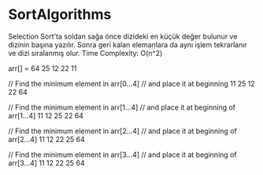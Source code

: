 # SortAlgorithms
Selection Sort'ta soldan sağa önce dizideki en küçük değer bulunur ve dizinin başına yazılır. Sonra geri kalan elemanlara da aynı işlem tekrarlanır ve dizi sıralanmış olur.
Time Complexity: O(n^2) 

arr[] = 64 25 12 22 11

// Find the minimum element in arr[0...4]
// and place it at beginning
11 25 12 22 64

// Find the minimum element in arr[1...4]
// and place it at beginning of arr[1...4]
11 12 25 22 64

// Find the minimum element in arr[2...4]
// and place it at beginning of arr[2...4]
11 12 22 25 64

// Find the minimum element in arr[3...4]
// and place it at beginning of arr[3...4]
11 12 22 25 64 